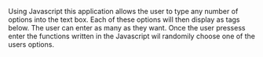 Using Javascript this application allows the user to type any number of options into the text box.
Each of these options will then display as tags below. The user can enter as many as they want.
Once the user pressess enter the functions written in the Javascript wil randomily choose one of the users options.

